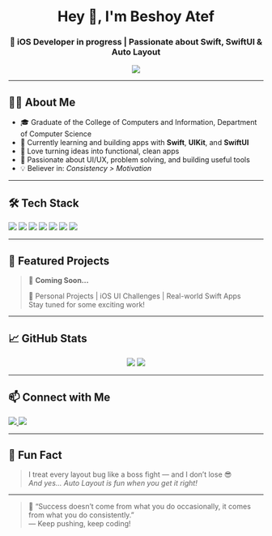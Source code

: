 <h1 align="center">Hey 👋, I'm Beshoy Atef</h1>
<h3 align="center">🚀 iOS Developer in progress | Passionate about Swift, SwiftUI & Auto Layout</h3>

<p align="center">
  <img src="https://readme-typing-svg.herokuapp.com?font=Fira+Code&size=22&duration=3000&pause=1000&color=F7768E&center=true&vCenter=true&width=500&lines=Computer+Science+Graduate;+iOS+Developer;Building+Real+Apps+with+Swift!" />
</p>

---

## 🧑‍💻 About Me

- 🎓 Graduate of the College of Computers and Information, Department of Computer Science   
- 📱 Currently learning and building apps with **Swift**, **UIKit**, and **SwiftUI**  
- 🔁 Love turning ideas into functional, clean apps  
- 🔬 Passionate about UI/UX, problem solving, and building useful tools  
- 💡 Believer in: *Consistency > Motivation*  

---

## 🛠️ Tech Stack

<p>
  <img src="https://img.shields.io/badge/Swift-F54A2A?style=for-the-badge&logo=swift&logoColor=white"/>
  <img src="https://img.shields.io/badge/Xcode-1575F9?style=for-the-badge&logo=xcode&logoColor=white"/>
  <img src="https://img.shields.io/badge/UIKit-blue?style=for-the-badge"/>
  <img src="https://img.shields.io/badge/SwiftUI-purple?style=for-the-badge"/>
  <img src="https://img.shields.io/badge/Firebase-FFCA28?style=for-the-badge&logo=firebase&logoColor=black"/>
  <img src="https://img.shields.io/badge/Git-F05032?style=for-the-badge&logo=git&logoColor=white"/>
  <img src="https://img.shields.io/badge/GitHub-000?style=for-the-badge&logo=github"/>
</p>

---

## 🚧 Featured Projects

> 🚀 **Coming Soon...**
>
> 📌 Personal Projects | iOS UI Challenges | Real-world Swift Apps  
> Stay tuned for some exciting work!

---

## 📈 GitHub Stats

<p align="center">
  <img src="https://github-readme-stats.vercel.app/api?username=Besho22A&show_icons=true&theme=tokyonight&hide=prs"/>
  <img src="https://github-readme-stats.vercel.app/api/top-langs/?username=Besho22A&layout=compact&theme=tokyonight"/>
</p>

---

## 📫 Connect with Me

<p>
  <a href="https://www.linkedin.com/in/beshoy-atef-1764ab220" target="_blank">
    <img src="https://img.shields.io/badge/LinkedIn-0A66C2?style=for-the-badge&logo=linkedin&logoColor=white"/>
  </a>
  <a href="mailto:your.email@example.com">
    <img src="https://img.shields.io/badge/Email-D14836?style=for-the-badge&logo=gmail&logoColor=white"/>
  </a>
</p>

---

## 🧩 Fun Fact

> I treat every layout bug like a boss fight — and I don’t lose 😎  
> *And yes... Auto Layout is fun when you get it right!*

---

> 🧠 “Success doesn’t come from what you do occasionally, it comes from what you do consistently.”  
> — Keep pushing, keep coding!
